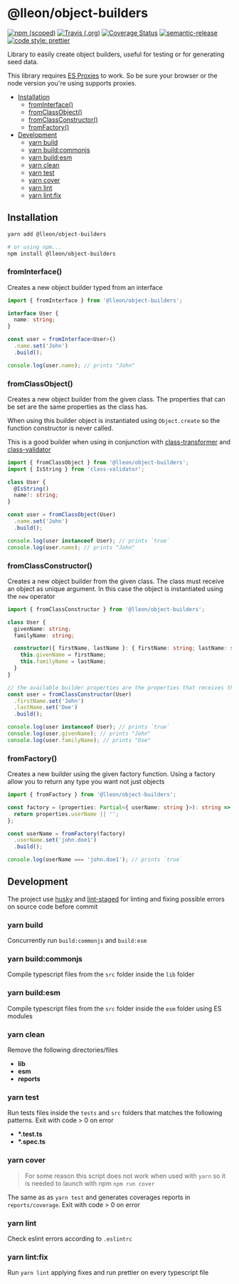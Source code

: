 # @lleon/object-builders

[![npm (scoped)](https://img.shields.io/npm/v/@lleon/object-builders)](https://www.npmjs.com/package/@lleon/object-builders)
[![Travis (.org)](https://img.shields.io/travis/leon19/node-object-builders)](https://travis-ci.org/leon19/node-object-builders)
[![Coverage Status](https://coveralls.io/repos/github/leon19/node-object-builders/badge.svg?branch=master)](https://coveralls.io/github/leon19/node-object-builders?branch=master)
[![semantic-release](https://img.shields.io/badge/%20%20%F0%9F%93%A6%F0%9F%9A%80-semantic--release-e10079.svg)](https://github.com/semantic-release/semantic-release)
[![code style: prettier](https://img.shields.io/badge/code_style-prettier-ff69b4.svg)](https://github.com/prettier/prettier)

Library to easily create object builders, useful for testing or for generating seed data.

This library requires
[ES Proxies](https://developer.mozilla.org/en-US/docs/Web/JavaScript/Reference/Global_Objects/Proxy)
to work. So be sure your browser or the node version you're using supports proxies.

- [Installation](#installation)
  - [fromInterface()](#frominterface)
  - [fromClassObject()](#fromclassobject)
  - [fromClassConstructor()](#fromclassconstructor)
  - [fromFactory()](#fromfactory)
- [Development](#development)
  - [yarn build](#yarn-build)
  - [yarn build:commonjs](#yarn-build-commonjs)
  - [yarn build:esm](#yarn-build-esm)
  - [yarn clean](#yarn-clean)
  - [yarn test](#yarn-test)
  - [yarn cover](#yarn-cover)
  - [yarn lint](#yarn-lint)
  - [yarn lint:fix](#yarn-lint-fix)

## Installation

```sh
yarn add @lleon/object-builders

# or using npm...
npm install @lleon/object-builders
```

### fromInterface()

Creates a new object builder typed from an interface

```ts
import { fromInterface } from '@lleon/object-builders';

interface User {
  name: string;
}

const user = fromInterface<User>()
  .name.set('John')
  .build();

console.log(user.name); // prints "John"
```

### fromClassObject()

Creates a new object builder from the given class. The properties that can be set are the same
properties as the class has.

When using this builder object is instantiated using `Object.create` so the function constructor is
never called.

This is a good builder when using in conjunction with
[class-transformer](https://www.npmjs.com/package/class-transformer) and
[class-validator](https://www.npmjs.com/package/class-validator)

```ts
import { fromClassObject } from '@lleon/object-builders';
import { IsString } from 'class-validator';

class User {
  @IsString()
  name!: string;
}

const user = fromClassObject(User)
  .name.set('John')
  .build();

console.log(user instanceof User); // prints `true`
console.log(user.name); // prints "John"
```

### fromClassConstructor()

Creates a new object builder from the given class. The class must receive an object as unique
argument. In this case the object is instantiated using the `new` operator

```ts
import { fromClassConstructor } from '@lleon/object-builders';

class User {
  givenName: string;
  familyName: string;

  constructor({ firstName, lastName }: { firstName: string; lastName: string }) {
    this.givenName = firstName;
    this.familyName = lastName;
  }
}

// the available builder properties are the properties that receives the constructor
const user = fromClassConstructor(User)
  .firstName.set('John')
  .lastName.set('Doe')
  .build();

console.log(user instanceof User); // prints `true`
console.log(user.givenName); // prints "John"
console.log(user.familyName); // prints "Doe"
```

### fromFactory()

Creates a new builder using the given factory function. Using a factory allow you to return any type
you want not just objects

```ts
import { fromFactory } from '@lleon/object-builders';

const factory = (properties: Partial<{ userName: string }>): string => {
  return properties.userName || '';
};

const userName = fromFactory(factory)
  .userName.set('john.doe1')
  .build();

console.log(userName === 'john.doe1'); // prints `true`
```

## Development

The project use [husky](https://github.com/typicode/husky) and
[lint-staged](https://github.com/okonet/lint-staged) for linting and fixing possible errors on
source code before commit

### yarn build

Concurrently run `build:commonjs` and `build:esm`

### yarn build:commonjs

Compile typescript files from the `src` folder inside the `lib` folder

### yarn build:esm

Compile typescript files from the `src` folder inside the `esm` folder using ES modules

### yarn clean

Remove the following directories/files

- **lib**
- **esm**
- **reports**

### yarn test

Run tests files inside the `tests` and `src` folders that matches the following patterns. Exit with
code > 0 on error

- **\*.test.ts**
- **\*.spec.ts**

### yarn cover

> For some reason this script does not work when used with `yarn` so it is needed to launch with npm
> `npm run cover`

The same as as `yarn test` and generates coverages reports in `reports/coverage`. Exit with code > 0
on error

### yarn lint

Check eslint errors according to `.eslintrc`

### yarn lint:fix

Run `yarn lint` applying fixes and run prettier on every typescript file
